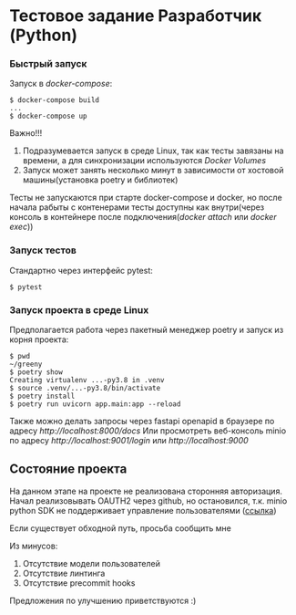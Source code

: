 # Тестовое задание Разработчик (Python)

### Быстрый запуск

Запуск в *docker-compose*:
```
$ docker-compose build
...
$ docker-compose up
```

Важно!!!
1)  Подразумевается запуск в среде Linux, так как тесты завязаны на времени, а для синхронизации используются *Docker Volumes*
2)  Запуск может занять несколько минут в зависимости от хостовой машины(установка poetry и библиотек) 

Тесты не запускаются при старте docker-compose и docker, но после начала рабыты с контенерами тесты доступны как внутри(через консоль в контейнере после подключения(*docker attach* или *docker exec*))

### Запуск тестов

Стандартно через интерфейс pytest:
```
$ pytest
```

### Запуск проекта в среде Linux
Предполагается работа через пакетный менеджер poetry и запуск из корня проекта:

```
$ pwd
~/greeny
$ poetry show
Creating virtualenv ...-py3.8 in .venv
$ source .venv/...-py3.8/bin/activate
$ poetry install
$ poetry run uvicorn app.main:app --reload
```

Также можно делать запросы через fastapi openapid в браузере по адресу *http://localhost:8000/docs*
Или просмотреть веб-консоль minio по aдресу *http://localhost:9001/login* или *http://localhost:9000*

## Состояние проекта
На данном этапе на проекте не реализована сторонняя авторизация.
Начал реализовывать OAUTH2 через github, но остановился, т.к.
minio python SDK не поддерживает управление пользователями ([ссылка](https://github.com/minio/minio-js/issues/814#issuecomment-554975323))

Если существует обходной путь, просьба сообщить мне 

Из минусов:

1)  Отсутствие модели пользователей
2)  Отсутствие линтинга
3)  Отсутствие precommit hooks

Предложения по улучшению приветствуются :)
